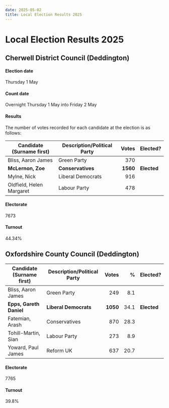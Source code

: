 ```yaml
---
date: 2025-05-02
title: Local Election Results 2025
---
```


# Local Election Results 2025

## Cherwell District Council (Deddington)

#### Election date

Thursday 1 May 

#### Count date

Overnight Thursday 1 May into Friday 2 May 

#### Results

The number of votes recorded for each candidate at the election is as follows:

|    Candidate (Surname first) |	Description/Political Party |	Votes |	Elected? |
| -------                      | ----------                         | -----:| ----- |
|    Bliss, Aaron James        | Green Party                   |  370 | |	 
|    **McLernon, Zoe**         | **Conservatives**             | **1560** |	**Elected** |
|    Mylne, Nick 	       | Liberal Democrats 	       |  916 | |	 
|    Oldfield, Helen Margaret  | Labour Party                  |  478 | |
	
#### Electorate

7673 

#### Turnout 

44.34%

## Oxfordshire County Council (Deddington)




|    Candidate (Surname first) |	Description/Political Party |	Votes | % |	Elected? |
| -------                      | ----------                         | -----:| ----: | ----- |
|    Bliss, Aaron James        | Green Party                   |249       | 8.1 |       |	 
|    **Epps, Gareth Daniel**       | **Liberal Democrats**     | **1050** | 34.1 |**Elected** |	 
|    Fatemian, Arash 	       | Conservatives 	               | 870      | 28.3 | |
|    Tohill-Martin, Sian       | Labour Party                  | 273      | 8.9 | |
|    Yoward, Paul James        | Reform UK                     | 637      | 20.7 | |


#### Electorate

7765

#### Turnout

39.8%